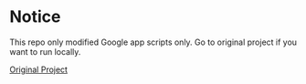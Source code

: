 # Notice
This repo only modified Google app scripts only. Go to original project if you want to run locally.

[Original Project](https://github.com/torikushiii/starrail-auto)
